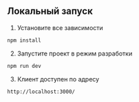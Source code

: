 ## Локальный запуск

1. Установите все зависимости
```bash
npm install 
```

2. Запустите проект в режим разработки
```bash
npm run dev
```

3. Клиент доступен по адресу
```bash
http://localhost:3000/
```